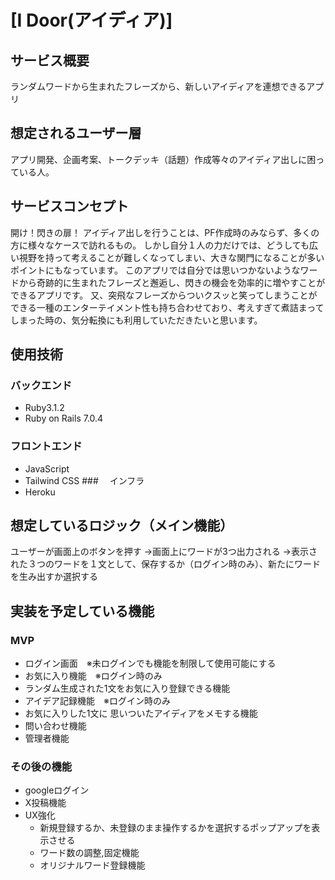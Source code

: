 # [I Door(アイディア)]

## サービス概要
ランダムワードから生まれたフレーズから、新しいアイディアを連想できるアプリ

## 想定されるユーザー層
アプリ開発、企画考案、トークデッキ（話題）作成等々のアイディア出しに困っている人。

## サービスコンセプト
開け！閃きの扉！ 
アイディア出しを行うことは、PF作成時のみならず、多くの方に様々なケースで訪れるもの。
しかし自分１人の力だけでは、どうしても広い視野を持って考えることが難しくなってしまい、大きな関門になることが多いポイントにもなっています。
このアプリでは自分では思いつかないようなワードから奇跡的に生まれたフレーズと邂逅し、閃きの機会を効率的に増やすことができるアプリです。
又、突飛なフレーズからついクスッと笑ってしまうことができる一種のエンターテイメント性も持ち合わせており、考えすぎて煮詰まってしまった時の、気分転換にも利用していただきたいと思います。

## 使用技術
###  バックエンド
* Ruby3.1.2
* Ruby on Rails 7.0.4
###  フロントエンド
* JavaScript
* Tailwind CSS
###　  インフラ
* Heroku

##  想定しているロジック（メイン機能）
ユーザーが画面上のボタンを押す
→画面上にワードが3つ出力される
→表示された３つのワードを１文として、保存するか（ログイン時のみ）、新たにワードを生み出すか選択する

## 実装を予定している機能
### MVP
* ログイン画面　※未ログインでも機能を制限して使用可能にする
* お気に入り機能　※ログイン時のみ
 * ランダム生成された1文をお気に入り登録できる機能
* アイデア記録機能　※ログイン時のみ
 * お気に入りした1文に 思いついたアイディアをメモする機能
* 問い合わせ機能
* 管理者機能

### その後の機能
* googleログイン
* X投稿機能
* UX強化
  * 新規登録するか、未登録のまま操作するかを選択するポップアップを表示させる
  * ワード数の調整,固定機能
  * オリジナルワード登録機能
